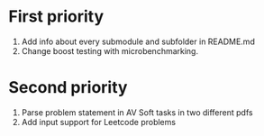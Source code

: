 # First priority

1. Add info about every submodule and subfolder in README.md
2. Change boost testing with microbenchmarking.

# Second priority

1. Parse problem statement in AV Soft tasks in two different pdfs
2. Add input support for Leetcode problems
